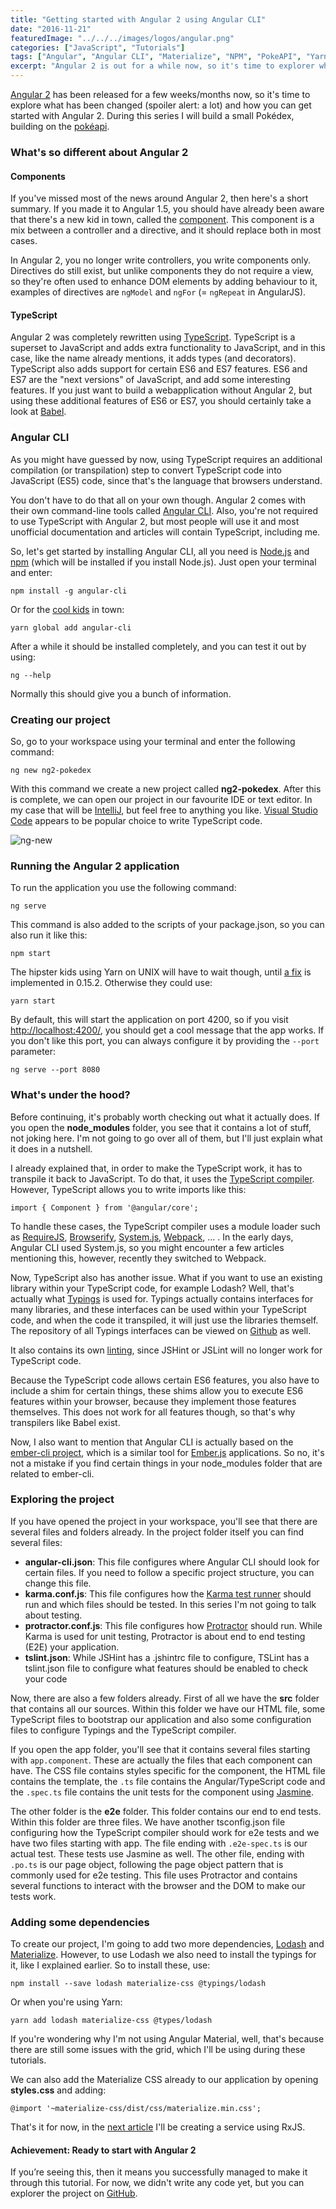 ```yaml
---
title: "Getting started with Angular 2 using Angular CLI"
date: "2016-11-21"
featuredImage: "../../../images/logos/angular.png"
categories: ["JavaScript", "Tutorials"]
tags: ["Angular", "Angular CLI", "Materialize", "NPM", "PokeAPI", "Yarn"]
excerpt: "Angular 2 is out for a while now, so it's time to explorer what has changed (spoiler alert: a lot) and how we can set up a project with Angular CLI."
---
```


[Angular 2](https://angular.io/) has been released for a few weeks/months now, so it's time to explore what has been changed (spoiler alert: a lot) and how you can get started with Angular 2. During this series I will build a small Pokédex, building on the [pokéapi](https://pokeapi.co/).

### What's so different about Angular 2

#### Components

If you've missed most of the news around Angular 2, then here's a short summary. If you made it to Angular 1.5, you should have already been aware that there's a new kid in town, called the [component](https://docs.angularjs.org/guide/component). This component is a mix between a controller and a directive, and it should replace both in most cases.

In Angular 2, you no longer write controllers, you write components only. Directives do still exist, but unlike components they do not require a view, so they're often used to enhance DOM elements by adding behaviour to it, examples of directives are `ngModel` and `ngFor` (= `ngRepeat` in AngularJS).

#### TypeScript

Angular 2 was completely rewritten using [TypeScript](https://www.typescriptlang.org/). TypeScript is a superset to JavaScript and adds extra functionality to JavaScript, and in this case, like the name already mentions, it adds types (and decorators). TypeScript also adds support for certain ES6 and ES7 features. ES6 and ES7 are the "next versions" of JavaScript, and add some interesting features. If you just want to build a webapplication without Angular 2, but using these additional features of ES6 or ES7, you should certainly take a look at [Babel](https://babeljs.io/).

### Angular CLI

As you might have guessed by now, using TypeScript requires an additional compilation (or transpilation) step to convert TypeScript code into JavaScript (ES5) code, since that's the language that browsers understand.

You don't have to do that all on your own though. Angular 2 comes with their own command-line tools called [Angular CLI](https://cli.angular.io/). Also, you're not required to use TypeScript with Angular 2, but most people will use it and most unofficial documentation and articles will contain TypeScript, including me.

So, let's get started by installing Angular CLI, all you need is [Node.js](https://nodejs.org/) and [npm](https://www.npmjs.com/) (which will be installed if you install Node.js). Just open your terminal and enter:

```
npm install -g angular-cli
```

Or for the [cool kids](https://github.com/yarnpkg/yarn) in town:

```
yarn global add angular-cli
```

After a while it should be installed completely, and you can test it out by using:

```
ng --help
```

Normally this should give you a bunch of information.

### Creating our project

So, go to your workspace using your terminal and enter the following command:

```
ng new ng2-pokedex
```

With this command we create a new project called **ng2-pokedex**. After this is complete, we can open our project in our favourite IDE or text editor. In my case that will be [IntelliJ](https://www.jetbrains.com/idea/), but feel free to anything you like. [Visual Studio Code](https://code.visualstudio.com/) appears to be popular choice to write TypeScript code.

![ng-new](content/posts/2016/2016-11-21-starting-angular-cli/images/ng-new.png)

### Running the Angular 2 application

To run the application you use the following command:

```
ng serve
```

This command is also added to the scripts of your package.json, so you can also run it like this:

```
npm start
```

The hipster kids using Yarn on UNIX will have to wait though, until [a fix](https://github.com/yarnpkg/yarn/pull/809) is implemented in 0.15.2. Otherwise they could use:

```
yarn start
```

By default, this will start the application on port 4200, so if you visit [http://localhost:4200/](http://localhost:4200/), you should get a cool message that the app works. If you don't like this port, you can always configure it by providing the `--port` parameter:

```
ng serve --port 8080
```

### What's under the hood?

Before continuing, it's probably worth checking out what it actually does. If you open the **node\_modules** folder, you see that it contains a lot of stuff, not joking here. I'm not going to go over all of them, but I'll just explain what it does in a nutshell.

I already explained that, in order to make the TypeScript work, it has to transpile it back to JavaScript. To do that, it uses the [TypeScript compiler](https://www.typescriptlang.org/). However, TypeScript allows you to write imports like this:

```
import { Component } from '@angular/core';
```

To handle these cases, the TypeScript compiler uses a module loader such as [RequireJS](http://requirejs.org/), [Browserify](http://browserify.org/), [System.js](https://github.com/systemjs/systemjs), [Webpack](https://webpack.github.io/), ... . In the early days, Angular CLI used System.js, so you might encounter a few articles mentioning this, however, recently they switched to Webpack.

Now, TypeScript also has another issue. What if you want to use an existing library within your TypeScript code, for example Lodash? Well, that's actually what [Typings](https://github.com/typings/typings) is used for. Typings actually contains interfaces for many libraries, and these interfaces can be used within your TypeScript code, and when the code it transpiled, it will just use the libraries themself. The repository of all Typings interfaces can be viewed on [Github](https://github.com/types) as well.

It also contains its own [linting](https://github.com/palantir/tslint), since JSHint or JSLint will no longer work for TypeScript code.

Because the TypeScript code allows certain ES6 features, you also have to include a shim for certain things, these shims allow you to execute ES6 features within your browser, because they implement those features themselves. This does not work for all features though, so that's why transpilers like Babel exist.

Now, I also want to mention that Angular CLI is actually based on the [ember-cli project](https://ember-cli.com/), which is a similar tool for [Ember.js](http://emberjs.com/) applications. So no, it's not a mistake if you find certain things in your node\_modules folder that are related to ember-cli.

### Exploring the project

If you have opened the project in your workspace, you'll see that there are several files and folders already. In the project folder itself you can find several files:

- **angular-cli.json**: This file configures where Angular CLI should look for certain files. If you need to follow a specific project structure, you can change this file.
- **karma.conf.js**: This file configures how the [Karma test runner](https://karma-runner.github.io/) should run and which files should be tested. In this series I'm not going to talk about testing.
- **protractor.conf.js**: This file configures how [Protractor](http://www.protractortest.org) should run. While Karma is used for unit testing, Protractor is about end to end testing (E2E) your application.
- **tslint.json**: While JSHint has a .jshintrc file to configure, TSLint has a tslint.json file to configure what features should be enabled to check your code

Now, there are also a few folders already. First of all we have the **src** folder that contains all our sources. Within this folder we have our HTML file, some TypeScript files to bootstrap our application and also some configuration files to configure Typings and the TypeScript compiler.

If you open the app folder, you'll see that it contains several files starting with `app.component`. These are actually the files that each component can have. The CSS file contains styles specific for the component, the HTML file contains the template, the `.ts` file contains the Angular/TypeScript code and the `.spec.ts` file contains the unit tests for the component using [Jasmine](http://jasmine.github.io/).

The other folder is the **e2e** folder. This folder contains our end to end tests. Within this folder are three files. We have another tsconfig.json file configuring how the TypeScript compiler should work for e2e tests and we have two files starting with app. The file ending with `.e2e-spec.ts` is our actual test. These tests use Jasmine as well. The other file, ending with `.po.ts` is our page object, following the page object pattern that is commonly used for e2e testing. This file uses Protractor and contains several functions to interact with the browser and the DOM to make our tests work.

### Adding some dependencies

To create our project, I'm going to add two more dependencies, [Lodash](https://lodash.com/) and [Materialize](http://materializecss.com). However, to use Lodash we also need to install the typings for it, like I explained earlier. So to install these, use:

```
npm install --save lodash materialize-css @typings/lodash
```

Or when you're using Yarn:

```
yarn add lodash materialize-css @types/lodash
```

If you're wondering why I'm not using Angular Material, well, that's because there are still some issues with the grid, which I'll be using during these tutorials.

We can also add the Materialize CSS already to our application by opening **styles.css** and adding:

```
@import '~materialize-css/dist/css/materialize.min.css';
```

That's it for now, in the [next article](/services-angular-rxjs/) I'll be creating a service using RxJS.

#### Achievement: Ready to start with Angular 2

If you’re seeing this, then it means you successfully managed to make it through this tutorial. For now, we didn't write any code yet, but you can explorer the project on [GitHub](https://github.com/g00glen00b/spring-samples/tree/master/spring-boot-eureka).
